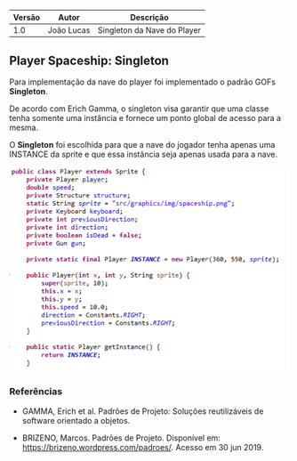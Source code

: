 |Versão|Autor|Descrição|
|------|-----|---------|
|1.0|João Lucas|Singleton da Nave do Player|

## Player Spaceship: Singleton

Para implementação da nave do player foi implementado o padrão GOFs **Singleton**.

De acordo com Erich Gamma, o singleton visa garantir que uma classe tenha somente uma instância e fornece um ponto global de acesso para a mesma.

O **Singleton** foi escolhida para que a nave do jogador tenha apenas uma INSTANCE da sprite e que essa instância seja apenas usada para a nave.

![diagram](images/code_spaceship_singleton.PNG)

### Referências

* GAMMA, Erich et al. Padrões de Projeto: Soluções reutilizáveis de software orientado a objetos.

* BRIZENO, Marcos. Padrões de Projeto. Disponível em: <https://brizeno.wordpress.com/padroes/>. Acesso em 30 jun 2019.

